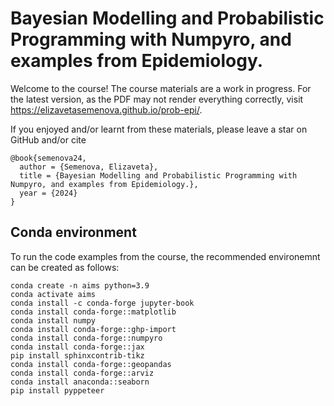 # Bayesian Modelling and Probabilistic Programming with Numpyro, and examples from Epidemiology.

Welcome to the course! The course materials are a work in progress. For the latest version, as the PDF may not render everything correctly, visit <https://elizavetasemenova.github.io/prob-epi/>.

If you enjoyed and/or learnt from these materials, please leave a star on GitHub and/or cite

```
@book{semenova24,
  author = {Semenova, Elizaveta},
  title = {Bayesian Modelling and Probabilistic Programming with Numpyro, and examples from Epidemiology.},
  year = {2024}
}
```

## Conda environment

To run the code examples from the course, the recommended environemnt can be created as follows:

```
conda create -n aims python=3.9
conda activate aims
conda install -c conda-forge jupyter-book
conda install conda-forge::matplotlib
conda install numpy
conda install conda-forge::ghp-import
conda install conda-forge::numpyro
conda install conda-forge::jax
pip install sphinxcontrib-tikz
conda install conda-forge::geopandas
conda install conda-forge::arviz
conda install anaconda::seaborn
pip install pyppeteer
```



```{tableofcontents}
```
